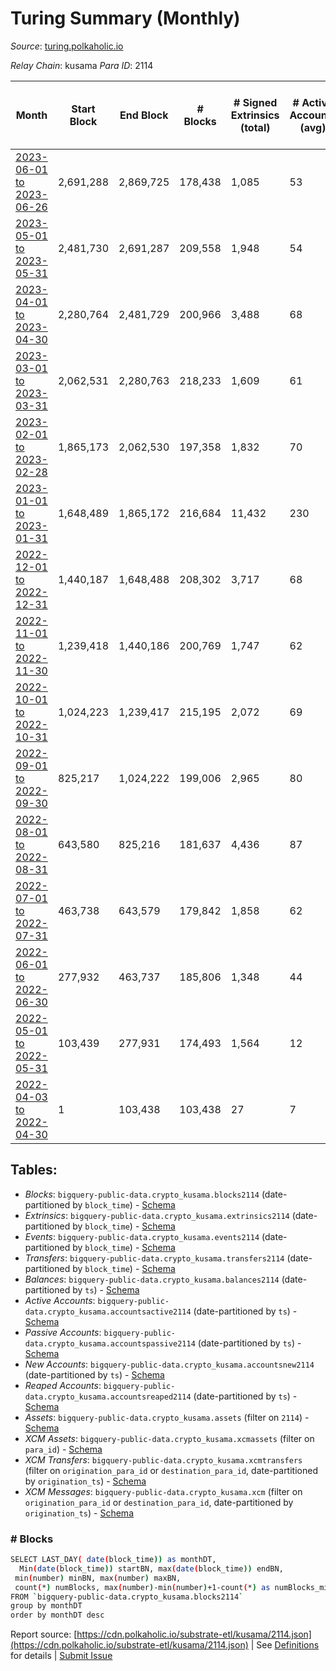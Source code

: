 # Turing Summary (Monthly)

_Source_: [turing.polkaholic.io](https://turing.polkaholic.io)

*Relay Chain*: kusama
*Para ID*: 2114



| Month | Start Block | End Block | # Blocks | # Signed Extrinsics (total) | # Active Accounts (avg) | # Addresses with Balances (max) | Issues |
| ----- | ----------- | --------- | -------- | --------------------------- | ----------------------- | ------------------------------- | ------ |
| [2023-06-01 to 2023-06-26](/kusama/2114-turing/2023-06-30.md) | 2,691,288 | 2,869,725 | 178,438 | 1,085 | 53 | 7,676 | -   |   
| [2023-05-01 to 2023-05-31](/kusama/2114-turing/2023-05-31.md) | 2,481,730 | 2,691,287 | 209,558 | 1,948 | 54 | 7,653 | -   |   
| [2023-04-01 to 2023-04-30](/kusama/2114-turing/2023-04-30.md) | 2,280,764 | 2,481,729 | 200,966 | 3,488 | 68 | 7,622 | -   |   
| [2023-03-01 to 2023-03-31](/kusama/2114-turing/2023-03-31.md) | 2,062,531 | 2,280,763 | 218,233 | 1,609 | 61 | 7,606 | -   |   
| [2023-02-01 to 2023-02-28](/kusama/2114-turing/2023-02-28.md) | 1,865,173 | 2,062,530 | 197,358 | 1,832 | 70 | 7,584 | -   |   
| [2023-01-01 to 2023-01-31](/kusama/2114-turing/2023-01-31.md) | 1,648,489 | 1,865,172 | 216,684 | 11,432 | 230 | 7,476 | -   |   
| [2022-12-01 to 2022-12-31](/kusama/2114-turing/2022-12-31.md) | 1,440,187 | 1,648,488 | 208,302 | 3,717 | 68 | 1,716 | -   |   
| [2022-11-01 to 2022-11-30](/kusama/2114-turing/2022-11-30.md) | 1,239,418 | 1,440,186 | 200,769 | 1,747 | 62 | 1,694 | -   |   
| [2022-10-01 to 2022-10-31](/kusama/2114-turing/2022-10-31.md) | 1,024,223 | 1,239,417 | 215,195 | 2,072 | 69 | 1,671 | -   |   
| [2022-09-01 to 2022-09-30](/kusama/2114-turing/2022-09-30.md) | 825,217 | 1,024,222 | 199,006 | 2,965 | 80 | 1,640 | -   |   
| [2022-08-01 to 2022-08-31](/kusama/2114-turing/2022-08-31.md) | 643,580 | 825,216 | 181,637 | 4,436 | 87 | 1,563 | -   |   
| [2022-07-01 to 2022-07-31](/kusama/2114-turing/2022-07-31.md) | 463,738 | 643,579 | 179,842 | 1,858 | 62 | 1,515 | -   |   
| [2022-06-01 to 2022-06-30](/kusama/2114-turing/2022-06-30.md) | 277,932 | 463,737 | 185,806 | 1,348 | 44 | 1,470 | -   |   
| [2022-05-01 to 2022-05-31](/kusama/2114-turing/2022-05-31.md) | 103,439 | 277,931 | 174,493 | 1,564 | 12 | 1,435 | -   |   
| [2022-04-03 to 2022-04-30](/kusama/2114-turing/2022-04-30.md) | 1 | 103,438 | 103,438 | 27 | 7 | 20 | -   |   

## Tables:

* _Blocks_: `bigquery-public-data.crypto_kusama.blocks2114` (date-partitioned by `block_time`) - [Schema](/schema/balances.json)
* _Extrinsics_: `bigquery-public-data.crypto_kusama.extrinsics2114` (date-partitioned by `block_time`) - [Schema](/schema/extrinsics.json)
* _Events_: `bigquery-public-data.crypto_kusama.events2114` (date-partitioned by `block_time`) - [Schema](/schema/events.json)
* _Transfers_: `bigquery-public-data.crypto_kusama.transfers2114` (date-partitioned by `block_time`) - [Schema](/schema/transfers.json)
* _Balances_: `bigquery-public-data.crypto_kusama.balances2114` (date-partitioned by `ts`) - [Schema](/schema/balances.json)
* _Active Accounts_: `bigquery-public-data.crypto_kusama.accountsactive2114` (date-partitioned by `ts`) - [Schema](/schema/accountsactive.json)
* _Passive Accounts_: `bigquery-public-data.crypto_kusama.accountspassive2114` (date-partitioned by `ts`) - [Schema](/schema/accountspassive.json)
* _New Accounts_: `bigquery-public-data.crypto_kusama.accountsnew2114` (date-partitioned by `ts`) - [Schema](/schema/accountsnew.json)
* _Reaped Accounts_: `bigquery-public-data.crypto_kusama.accountsreaped2114` (date-partitioned by `ts`) - [Schema](/schema/accountsreaped.json)
* _Assets_: `bigquery-public-data.crypto_kusama.assets` (filter on `2114`) - [Schema](/schema/assets.json)
* _XCM Assets_: `bigquery-public-data.crypto_kusama.xcmassets` (filter on `para_id`) - [Schema](/schema/xcmassets.json)
* _XCM Transfers_: `bigquery-public-data.crypto_kusama.xcmtransfers` (filter on `origination_para_id` or `destination_para_id`, date-partitioned by `origination_ts`) - [Schema](/schema/xcmtransfers.json)
* _XCM Messages_: `bigquery-public-data.crypto_kusama.xcm` (filter on `origination_para_id` or `destination_para_id`, date-partitioned by `origination_ts`) - [Schema](/schema/xcm.json)

### # Blocks
```bash
SELECT LAST_DAY( date(block_time)) as monthDT,
  Min(date(block_time)) startBN, max(date(block_time)) endBN, 
 min(number) minBN, max(number) maxBN, 
 count(*) numBlocks, max(number)-min(number)+1-count(*) as numBlocks_missing 
FROM `bigquery-public-data.crypto_kusama.blocks2114` 
group by monthDT 
order by monthDT desc
```


Report source: [https://cdn.polkaholic.io/substrate-etl/kusama/2114.json](https://cdn.polkaholic.io/substrate-etl/kusama/2114.json) | See [Definitions](/DEFINITIONS.md) for details | [Submit Issue](https://github.com/colorfulnotion/substrate-etl/issues)

